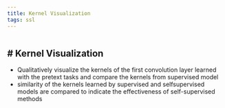 ```yaml
---
title: Kernel Visualization
tags: ssl
---
```

```toc
```
## # Kernel Visualization
- Qualitatively visualize the kernels of the first convolution layer learned with the pretext tasks and compare the kernels from supervised model 
- similarity of the kernels learned by supervised and selfsupervised models are compared to indicate the effectiveness of self-supervised methods



